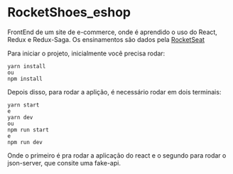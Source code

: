 # RocketShoes_eshop
FrontEnd de um site de e-commerce, onde é aprendido o uso do React, Redux e Redux-Saga. 
Os ensinamentos são dados pela [RocketSeat](https://rocketseat.com.br/)

Para iniciar o projeto, inicialmente você precisa rodar:
```
yarn install
ou
npm install
```

Depois disso, para rodar a aplição, é necessário rodar em dois terminais:
```
yarn start
e
yarn dev
ou
npm run start
e
npm run dev
```
Onde o primeiro é pra rodar a aplicação do react e o segundo para rodar o json-server, que consite uma fake-api.

